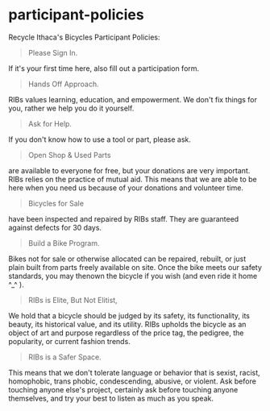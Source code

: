 # participant-policies
Recycle Ithaca's Bicycles
Participant Policies:

> Please Sign In.

If it's your first time here, also
fill out a participation form.

> Hands Off Approach.

RIBs values learning,
education, and empowerment. We don't fix things
for you, rather we help you do it yourself.

> Ask for Help.

If you don't know how to use a
tool or part, please ask.

> Open Shop & Used Parts

are available to
everyone for free, but your donations
are very important. RIBs relies on the practice
of mutual aid. This means that we are able to be
here when you need us because of your donations
and volunteer time.

> Bicycles for Sale

have been inspected and
repaired by RIBs staff. They are guaranteed against
defects for 30 days.

> Build a Bike Program.

Bikes not for sale or
otherwise allocated can be repaired, rebuilt, or just
plain built from parts freely available on site. Once
the bike meets our safety standards, you may thenown the bicycle if you wish (and even ride it home
^_^ ).

> RIBs is Elite, But Not Elitist,

We hold
that a bicycle should be judged by its safety, its
functionality, its beauty, its historical value, and its
utility. RIBs upholds the bicycle as an object of art
and purpose regardless of the price tag, the
pedigree, the popularity, or current fashion trends.

> RIBs is a Safer Space.

This means that we
don't tolerate language or behavior that is sexist,
racist, homophobic, trans phobic, condescending,
abusive, or violent. Ask before touching anyone
else's project, certainly ask before touching anyone
themselves, and try your best to listen as much as
you speak.
